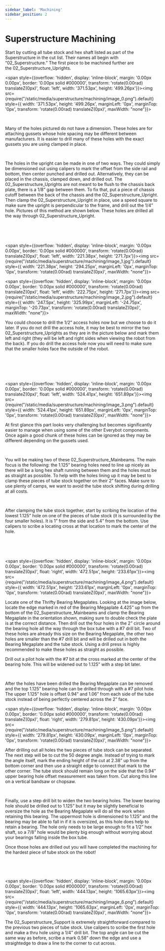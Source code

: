 ```yaml
---
sidebar_label: 'Machining'
sidebar_position: 2
---
```


# Superstructure Machining

Start by cutting all tube stock and hex shaft listed as part of the Superstructure in the cut list. Their names all begin with &ldquo;02_Superstructure.&rdquo; The first piece to be machined further are the&nbsp;02_Superstructure_Uprights.

<span style={{overflow: 'hidden', display: 'inline-block', margin: '0.00px 0.00px', border: '0.00px solid #000000', transform: 'rotate(0.00rad) translateZ(0px)',  float: 'left', width: '371.53px', height: '499.26px'}}><img src={require("/static/media/superstructure/machining/image_0.png").default} style={{ width: '371.53px', height: '499.26px', marginLeft: '0px', marginTop: '0px', transform: 'rotate(0.00rad) translateZ(0px)', maxWidth: "none"}}></img> </span>

<p><br /> </p>

Many of the holes pictured do not have a dimension. These holes are for attaching gussets whose hole spacing may be different between manufacturers. It is easier to drill many of these holes with the exact gussets you are using clamped in place.

<br /> 

The holes in the upright can be made in one of two ways. They could simply be dimensioned out using calipers to mark the offset from the side rail and bottom, then center punched and drilled out. Alternatively, they can be placed in the chassis, clamped down, and drilled out. The 02_Superstructure_Uprights are not meant to be flush to the chassis back plate, there is a 1/8&rdquo; gap between them. To fix that, put a piece of chassis cutoff between the back of the chassis and the 02_Superstructure_Upright. Then clamp the 02_Superstructure_Upright&nbsp;in place, use a speed square to make sure the upright is perpendicular to the frame, and drill out the 1/4&rdquo; hole. Pictures of this method are shown below. These holes are drilled all the way through 02_Superstructure_Upright.
<p><br /> <br /><br /> </p>

<span style={{overflow: 'hidden', display: 'inline-block', margin: '0.00px 0.00px', border: '0.00px solid #000000', transform: 'rotate(0.00rad) translateZ(0px)',  float: 'left', width: '221.38px', height: '271.7px'}}><img src={require("/static/media/superstructure/machining/image_1.jpg").default} style={{ width: '221.38px', height: '294.25px', marginLeft: '0px', marginTop: '0px', transform: 'rotate(0.00rad) translateZ(0px)', maxWidth: "none"}}></img> </span>

<span style={{overflow: 'hidden', display: 'inline-block', margin: '0.00px 0.00px', border: '0.00px solid #000000', transform: 'rotate(0.00rad) translateZ(0px)',  float: 'left', width: '222.75px', height: '271.7px'}}><img src={require("/static/media/superstructure/machining/image_2.jpg").default} style={{ width: '247.5px', height: '325.99px', marginLeft: '-24.75px', marginTop: '-20.73px', transform: 'rotate(0.00rad) translateZ(0px)', maxWidth: "none"}}></img> </span>

You could choose to drill the 1/2&rdquo; access holes now but we choose to do it later. If you do not drill the access hole, it may be best to mirror the two 02_Superstructure_Uprights as they are in the picture below and mark them left and right (they will be left and right sides when viewing the robot from the back). If you do drill the access hole now you will need to make sure that the smaller holes face the outside of the robot. 

<p><br /> <br /> <br /> <br /> </p>

<span style={{overflow: 'hidden', display: 'inline-block', margin: '0.00px 0.00px', border: '0.00px solid #000000', transform: 'rotate(0.00rad) translateZ(0px)',  float: 'left', width: '524.41px', height: '651.89px'}}><img src={require("/static/media/superstructure/machining/image_3.png").default} style={{ width: '524.41px', height: '651.89px', marginLeft: '0px', marginTop: '0px', transform: 'rotate(0.00rad) translateZ(0px)', maxWidth: "none"}}></img> </span>

At first glance this part looks very challenging but becomes significantly easier to manage when using some of the other Everybot components. Once again a good chunk of these holes can be ignored as they may be different depending on the gussets used.

<br /> 

You will be making two of these 02_Superstructure_Mainbeams. The main focus is the following: the 1.125&rdquo; bearing holes need to line up nicely as there will be a long hex shaft running between them and the holes must be as straight as possible. To help with the holes lining up it may be best to clamp these pieces of tube stock together on their 2&rdquo; faces. Make sure to use plenty of camps, we want to avoid the tube stock shifting during drilling at all costs.

<br /> 

After clamping the tube stock together, start by scribing the location of the lowest 1.125&rdquo; hole on one of the pieces of tube stock (it is surrounded by the four smaller holes). It is 1&rdquo; from the side and 5.4&rdquo; from the bottom. Use calipers to scribe a locating cross at that location to mark the center of the hole.

<p><br /> <br /> <br /> </p>


<span style={{overflow: 'hidden', display: 'inline-block', margin: '0.00px 0.00px', border: '0.00px solid #000000', transform: 'rotate(0.00rad) translateZ(0px)',  float: 'right', width: '472.51px', height: '233.61px'}}><img src={require("/static/media/superstructure/machining/image_4.png").default} style={{ width: '472.51px', height: '233.61px', marginLeft: '0px', marginTop: '0px', transform: 'rotate(0.00rad) translateZ(0px)', maxWidth: "none"}}></img> </span>

Locate one of the Thrifty Bearing Megaplates. Looking at the image below, locate the edge marked in red of the Bearing Megaplate 4.425&rdquo; up from the bottom of the 02_Superstructure_Mainbeams and&nbsp;clamp the Bearing Megaplate in the orientation shown, making sure to double check the plate is at the correct distance. Then drill out the four holes in the 2&rdquo; circle around the bearing hole all the way through the box tube with a #7 drill bit. Two of these holes are already this size on the Bearing Megaplate, the other two holes are smaller than the #7 drill bit and will be drilled out in both the Bearing Megaplate and the tube stock. Using a drill press is highly recommended to make these holes as straight as possible.

Drill out a pilot hole with the #7 bit at the cross marked at the center of the bearing hole. This will be widened out to 1.125&rdquo; with a step bit later.

<p><br /> </p>

After the holes have been drilled the Bearing Megaplate can be removed and the top 1.125&rdquo; bearing hole can be drilled through with a #7 pilot hole. The upper 1.125&rdquo; hole is offset 0.94&rdquo; and 1.06&rdquo; from each side of the tube stock instead of being perfectly centered across the 2&rdquo; face.

<span style={{overflow: 'hidden', display: 'inline-block', margin: '0.00px 0.00px', border: '0.00px solid #000000', transform: 'rotate(0.00rad) translateZ(0px)',  float: 'right', width: '279.81px', height: '430.09px'}}><img src={require("/static/media/superstructure/machining/image_5.png").default} style={{ width: '279.81px', height: '430.09px', marginLeft: '0px', marginTop: '0px', transform: 'rotate(0.00rad) translateZ(0px)', maxWidth: "none"}}></img> </span>

After drilling out all holes the two pieces of tube stock can be separated. The next step will be to cut the 50 degree angle. Instead of trying to mark the angle itself, mark the ending height of the cut at 2.38&rdquo; up from the bottom corner and then use a straight edge to connect that mark to the other corner. The tube stock should remain long on the side that the 0.94&rdquo; upper bearing hole offset measurement was taken from. Cut along this line on a vertical bandsaw or chopsaw.

<p><br /> </p>

Finally, use a step drill bit to widen the two bearing holes. The lower bearing hole should be drilled out to 1.125&rdquo; but it may be slightly beneficial to oversize the hole as the Bearing Megaplate will do all the work when retaining this bearing. The uppermost hole is dimensioned to 1.125&rdquo; and the bearing may be able to fall in if it is oversized, as this hole does help to retain a bearing. The hole only needs to be large enough to fit a 1/2&rdquo; hex shaft, so a 7/8&rdquo; hole would be plenty big enough without worrying about your bearings falling inside the box tube.

Once those holes are drilled out you will have completed the machining for the hardest piece of tube stock on the robot!

<p><br /> </p>
<p><br /> </p>

<span style={{overflow: 'hidden', display: 'inline-block', margin: '0.00px 0.00px', border: '0.00px solid #000000', transform: 'rotate(0.00rad) translateZ(0px)',  float: 'left', width: '444.13px', height: '1065.63px'}}><img src={require("/static/media/superstructure/machining/image_6.png").default} style={{ width: '444.13px', height: '1065.63px', marginLeft: '0px', marginTop: '0px', transform: 'rotate(0.00rad) translateZ(0px)', maxWidth: "none"}}></img> </span>

The 02_Superstructure_Support&nbsp;is extremely straightforward compared to the previous two pieces of tube stock. Use calipers to scribe the first hole and make a thru hole using a 1/4&rdquo; drill bit. The top angle can be cut the same way as before, scribe a mark 0.58&rdquo; down the edge and use a straightedge to draw a line to the corner to cut across.



